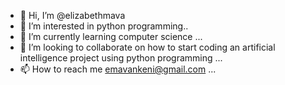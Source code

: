 - 👋 Hi, I’m @elizabethmava
- 👀 I’m interested in python programming..
- 🌱 I’m currently learning computer science ...
- 💞️ I’m looking to collaborate on how to start coding an artificial intelligence project using python programming ...
- 📫 How to reach me emavankeni@gmail.com ...

<!---
elizabethmava/elizabethmava is a ✨ special ✨ repository because its `README.md` (this file) appears on your GitHub profile.
You can click the Preview link to take a look at your changes.
--->
